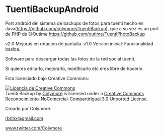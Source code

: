 TuentiBackupAndroid
===================
Port android del sistema de backups de fotos para tuenti hecho en Java(https://github.com/colymore/TuentiBackup), que a su vez es un port de PHP de @Outime
https://github.com/outime/TuentiPhotoBackup

v2.0 Mejoras en rotación de pantalla.
v1.0 Version inicial: Funcionalidad basica.

Software para descargar todas las fotos de la red social tuenti.

Si quieres editarlo, mejorarlo, modificarlo etc eres libre de hacerlo.

Esta licenciado bajo Creative Commons:

<a rel="license" href="http://creativecommons.org/licenses/by-nc-sa/3.0/deed.es_ES"><img alt="Licencia de Creative Commons" style="border-width:0" src="http://i.creativecommons.org/l/by-nc-sa/3.0/88x31.png" /></a><br /><span xmlns:dct="http://purl.org/dc/terms/" href="http://purl.org/dc/dcmitype/Dataset" property="dct:title" rel="dct:type">Tuenti Backup</span> by <a xmlns:cc="http://creativecommons.org/ns#" href="https://github.com/colymore/TuentiBackup/" property="cc:attributionName" rel="cc:attributionURL">Colymore</a> is licensed under a <a rel="license" href="http://creativecommons.org/licenses/by-nc-sa/3.0/deed.es_ES">Creative Commons Reconocimiento-NoComercial-CompartirIgual 3.0 Unported License</a>.

Creado por Colymore.

rbrlnx@gmail.com

www.twitter.com/Colymore

